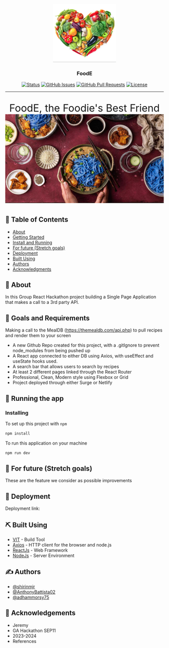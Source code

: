 <p align="center">
  <a href="" rel="noopener">
 <img width=200px src="./readmefiles/github-project-logo.png" alt="Project logo"></a>
</p>

<h3 align="center">FoodE</h3>

<div align="center">

[![Status](https://img.shields.io/badge/status-active-success.svg)]()
[![GitHub Issues](https://img.shields.io/github/issues/kylelobo/The-Documentation-Compendium.svg)](https://github.com/kylelobo/The-Documentation-Compendium/issues)
[![GitHub Pull Requests](https://img.shields.io/github/issues-pr/kylelobo/The-Documentation-Compendium.svg)](https://github.com/kylelobo/The-Documentation-Compendium/pulls)
[![License](https://img.shields.io/badge/license-MIT-blue.svg)](/LICENSE)

</div>

---

<p align="center" f  style="font-size: xx-large;"> FoodE, the Foodie's Best Friend
    <br> 
 <img width=600px src="./readmefiles/github-img.jpeg" alt="github image">
</p>

## 📝 Table of Contents

- [About](#about)
- [Getting Started](#goals_requirements)
- [Install and Running](#running)
- [For future (Stretch goals)](#future)
- [Deployment](#deployment)
- [Built Using](#built_using)
- [Authors](#authors)
- [Acknowledgments](#acknowledgement)

## 🥨 About <a name = "about"></a>

In this Group React Hackathon project building a Single Page Application that makes a call to a 3rd party API.

## 🍗 Goals and Requirements <a name = "goals_requirements"></a>

Making a call to the MealDB (https://themealdb.com/api.php) to pull recipes and render them to your screen

- A new Github Repo created for this project, with a .gitIgnore to prevent node_modules from being pushed up
- A React app connected to either DB using Axios, with useEffect and useState hooks used.
- A search bar that allows users to search by recipes
- At least 2 different pages linked through the React Router
- Professional, Clean, Modern style using Flexbox or Grid
- Project deployed through either Surge or Netlify

## 🔧 Running the app <a name = "running"></a>

### Installing

To set up this project with `npm`

```bash
npm install
```

To run this application on your machine

```bash
npm run dev
```

## 🎈 For future (Stretch goals) <a name="future"></a>

These are the feature we consider as possible improvements

## 🚀 Deployment <a name = "deployment"></a>

Deployment link:

## ⛏️ Built Using <a name = "built_using"></a>

- [VIT](https://vitejs.dev/guide/) - Build Tool
- [Axios](https://axios-http.com/) - HTTP client for the browser and node.js
- [ReactJs](https://react.dev/) - Web Framework
- [NodeJs](https://nodejs.org/en/) - Server Environment

## ✍️ Authors <a name = "authors"></a>

- [@shirinmjr](https://github.com/shirinmjr)
- [@AnthonyBattista02](https://github.com/AnthonyBattista02)
- [@adhammorsy75](https://github.com/adhammorsy75)

## 🎉 Acknowledgements <a name = "acknowledgement"></a>

- Jeremy
- GA Hackathon SEP11
- 2023-2024
- References
